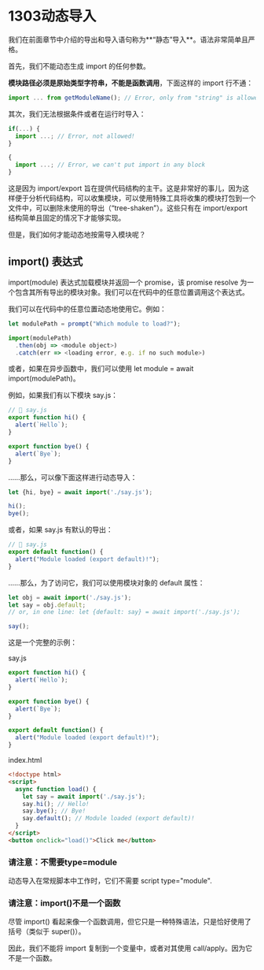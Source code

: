 # 1303动态导入

我们在前面章节中介绍的导出和导入语句称为**“静态”导入**。语法非常简单且严格。

首先，我们不能动态生成 import 的任何参数。

**模块路径必须是原始类型字符串，不能是函数调用**，下面这样的 import 行不通：
```js
import ... from getModuleName(); // Error, only from "string" is allowed
```

其次，我们无法根据条件或者在运行时导入：
```js
if(...) {
  import ...; // Error, not allowed!
}

{
  import ...; // Error, we can't put import in any block
}
```

这是因为 import/export 旨在提供代码结构的主干。这是非常好的事儿，因为这样便于分析代码结构，可以收集模块，可以使用特殊工具将收集的模块打包到一个文件中，可以删除未使用的导出（“tree-shaken”）。这些只有在 import/export 结构简单且固定的情况下才能够实现。

但是，我们如何才能动态地按需导入模块呢？

## import() 表达式
import(module) 表达式加载模块并返回一个 promise，该 promise resolve 为一个包含其所有导出的模块对象。我们可以在代码中的任意位置调用这个表达式。

我们可以在代码中的任意位置动态地使用它。例如：
```js
let modulePath = prompt("Which module to load?");

import(modulePath)
  .then(obj => <module object>)
  .catch(err => <loading error, e.g. if no such module>)
```

或者，如果在异步函数中，我们可以使用 let module = await import(modulePath)。

例如，如果我们有以下模块 say.js：
```js
// 📁 say.js
export function hi() {
  alert(`Hello`);
}

export function bye() {
  alert(`Bye`);
}
```

……那么，可以像下面这样进行动态导入：
```js
let {hi, bye} = await import('./say.js');

hi();
bye();
```

或者，如果 say.js 有默认的导出：
```js
// 📁 say.js
export default function() {
  alert("Module loaded (export default)!");
}
```

……那么，为了访问它，我们可以使用模块对象的 default 属性：
```js
let obj = await import('./say.js');
let say = obj.default;
// or, in one line: let {default: say} = await import('./say.js');

say();
```

这是一个完整的示例：

say.js
```js
export function hi() {
  alert(`Hello`);
}

export function bye() {
  alert(`Bye`);
}

export default function() {
  alert("Module loaded (export default)!");
}
```

index.html
```html
<!doctype html>
<script>
  async function load() {
    let say = await import('./say.js');
    say.hi(); // Hello!
    say.bye(); // Bye!
    say.default(); // Module loaded (export default)!
  }
</script>
<button onclick="load()">Click me</button>
```

### 请注意：不需要type=module
动态导入在常规脚本中工作时，它们不需要 script type="module".

### 请注意：import()不是一个函数
尽管 import() 看起来像一个函数调用，但它只是一种特殊语法，只是恰好使用了括号（类似于 super()）。

因此，我们不能将 import 复制到一个变量中，或者对其使用 call/apply。因为它不是一个函数。